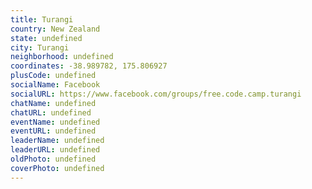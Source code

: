 ```yaml
---
title: Turangi
country: New Zealand
state: undefined
city: Turangi
neighborhood: undefined
coordinates: -38.989782, 175.806927
plusCode: undefined
socialName: Facebook
socialURL: https://www.facebook.com/groups/free.code.camp.turangi
chatName: undefined
chatURL: undefined
eventName: undefined
eventURL: undefined
leaderName: undefined
leaderURL: undefined
oldPhoto: undefined
coverPhoto: undefined
---
```

